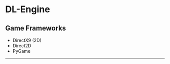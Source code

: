 # DL-Engine
Game Frameworks
-------------------------------------
* DirectX9 (2D)
* Direct2D
* PyGame
-------------------------------------